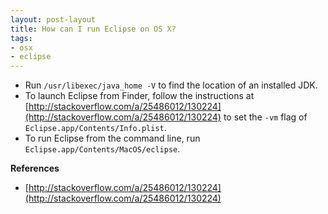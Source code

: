 ```yaml
---
layout: post-layout
title: How can I run Eclipse on OS X?
tags:
- osx
- eclipse
---
```


- Run `/usr/libexec/java_home -V` to find the location of an installed JDK.
- To launch Eclipse from Finder, follow the instructions at
  [http://stackoverflow.com/a/25486012/130224](http://stackoverflow.com/a/25486012/130224)
to set the `-vm` flag of `Eclipse.app/Contents/Info.plist`.
- To run Eclipse from the command line, run
  `Eclipse.app/Contents/MacOS/eclipse`.

**References**  

- [http://stackoverflow.com/a/25486012/130224](http://stackoverflow.com/a/25486012/130224)

